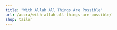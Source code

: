 ```yaml
---
title: "With Allah All Things Are Possible"
url: /accra/with-allah-all-things-are-possible/
shop: tailor
---
```

